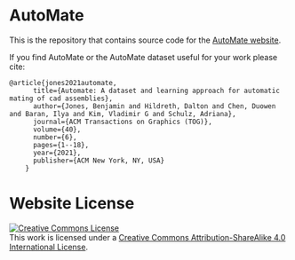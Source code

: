 # AutoMate

This is the repository that contains source code for the [AutoMate website](https://degravity.github.io/automate).

If you find AutoMate or the AutoMate dataset useful for your work please cite:
```
@article{jones2021automate,
      title={Automate: A dataset and learning approach for automatic mating of cad assemblies},
      author={Jones, Benjamin and Hildreth, Dalton and Chen, Duowen and Baran, Ilya and Kim, Vladimir G and Schulz, Adriana},
      journal={ACM Transactions on Graphics (TOG)},
      volume={40},
      number={6},
      pages={1--18},
      year={2021},
      publisher={ACM New York, NY, USA}
    }
```

# Website License
<a rel="license" href="http://creativecommons.org/licenses/by-sa/4.0/"><img alt="Creative Commons License" style="border-width:0" src="https://i.creativecommons.org/l/by-sa/4.0/88x31.png" /></a><br />This work is licensed under a <a rel="license" href="http://creativecommons.org/licenses/by-sa/4.0/">Creative Commons Attribution-ShareAlike 4.0 International License</a>.
